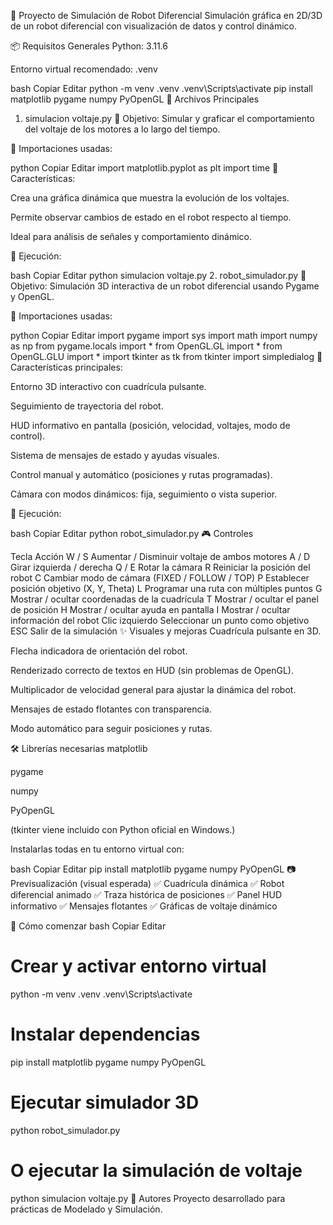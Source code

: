
🐍 Proyecto de Simulación de Robot Diferencial
Simulación gráfica en 2D/3D de un robot diferencial con visualización de datos y control dinámico.

📦 Requisitos Generales
Python: 3.11.6

Entorno virtual recomendado: .venv

bash
Copiar
Editar
python -m venv .venv
.venv\Scripts\activate
pip install matplotlib pygame numpy PyOpenGL
📁 Archivos Principales
1. simulacion voltaje.py
🔵 Objetivo:
Simular y graficar el comportamiento del voltaje de los motores a lo largo del tiempo.

🔵 Importaciones usadas:

python
Copiar
Editar
import matplotlib.pyplot as plt
import time
🔵 Características:

Crea una gráfica dinámica que muestra la evolución de los voltajes.

Permite observar cambios de estado en el robot respecto al tiempo.

Ideal para análisis de señales y comportamiento dinámico.

🔵 Ejecución:

bash
Copiar
Editar
python simulacion voltaje.py
2. robot_simulador.py
🚗 Objetivo:
Simulación 3D interactiva de un robot diferencial usando Pygame y OpenGL.

🚗 Importaciones usadas:

python
Copiar
Editar
import pygame
import sys
import math
import numpy as np
from pygame.locals import *
from OpenGL.GL import *
from OpenGL.GLU import *
import tkinter as tk
from tkinter import simpledialog
🚗 Características principales:

Entorno 3D interactivo con cuadrícula pulsante.

Seguimiento de trayectoria del robot.

HUD informativo en pantalla (posición, velocidad, voltajes, modo de control).

Sistema de mensajes de estado y ayudas visuales.

Control manual y automático (posiciones y rutas programadas).

Cámara con modos dinámicos: fija, seguimiento o vista superior.

🚗 Ejecución:

bash
Copiar
Editar
python robot_simulador.py
🎮 Controles

Tecla	Acción
W / S	Aumentar / Disminuir voltaje de ambos motores
A / D	Girar izquierda / derecha
Q / E	Rotar la cámara
R	Reiniciar la posición del robot
C	Cambiar modo de cámara (FIXED / FOLLOW / TOP)
P	Establecer posición objetivo (X, Y, Theta)
L	Programar una ruta con múltiples puntos
G	Mostrar / ocultar coordenadas de la cuadrícula
T	Mostrar / ocultar el panel de posición
H	Mostrar / ocultar ayuda en pantalla
I	Mostrar / ocultar información del robot
Clic izquierdo	Seleccionar un punto como objetivo
ESC	Salir de la simulación
✨ Visuales y mejoras
Cuadrícula pulsante en 3D.

Flecha indicadora de orientación del robot.

Renderizado correcto de textos en HUD (sin problemas de OpenGL).

Multiplicador de velocidad general para ajustar la dinámica del robot.

Mensajes de estado flotantes con transparencia.

Modo automático para seguir posiciones y rutas.

🛠 Librerías necesarias
matplotlib

pygame

numpy

PyOpenGL

(tkinter viene incluido con Python oficial en Windows.)

Instalarlas todas en tu entorno virtual con:

bash
Copiar
Editar
pip install matplotlib pygame numpy PyOpenGL
📷 Previsualización (visual esperada)
✅ Cuadrícula dinámica
✅ Robot diferencial animado
✅ Traza histórica de posiciones
✅ Panel HUD informativo
✅ Mensajes flotantes
✅ Gráficas de voltaje dinámico

🚀 Cómo comenzar
bash
Copiar
Editar
# Crear y activar entorno virtual
python -m venv .venv
.venv\Scripts\activate

# Instalar dependencias
pip install matplotlib pygame numpy PyOpenGL

# Ejecutar simulador 3D
python robot_simulador.py

# O ejecutar la simulación de voltaje
python simulacion voltaje.py
🤝 Autores
Proyecto desarrollado para prácticas de Modelado y Simulación.